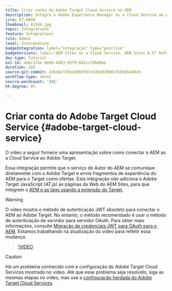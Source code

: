 ```yaml
---
title: Criar conta do Adobe Target Cloud Service no AEM
description: Integre o Adobe Experience Manager as a Cloud Service ao Adobe Target usando a autenticação do Cloud Service e do Adobe IMS.
jira: KT-6044
thumbnail: 41244.jpg
topic: Integrations
feature: Integrations
role: Admin
level: Intermediate
badgeIntegration: label="Integração" type="positive"
badgeVersions: label="AEM Sites as a Cloud Service, AEM Sites 6.5" before-title="false"
doc-type: Tutorial
exl-id: dd6c17ae-8e08-4db3-95f9-081cc7dbd86e
duration: 316
source-git-commit: 22bd6237bb1665bf87c6302d2988135b505e40c0
workflow-type: tm+mt
source-wordcount: '191'
ht-degree: 0%

---
```


# Criar conta do Adobe Target Cloud Service {#adobe-target-cloud-service}

O vídeo a seguir fornece uma apresentação sobre como conectar o AEM as a Cloud Service ao Adobe Target.

Essa integração permite que o serviço do Autor do AEM se comunique diretamente com o Adobe Target e envie fragmentos de experiência do AEM para o Target como ofertas.  Esta integração *não* adiciona o Adobe Target JavaScript (AT.js) às páginas da Web do AEM Sites, para que integrem o [AEM e as tags usando a extensão do Target](../experience-platform/data-collection/tags/connect-aem-tag-property-using-ims.md).

>[!WARNING]
>
>O vídeo mostra o método de autenticação JWT obsoleto para conectar o AEM ao Adobe Target. No entanto, o método recomendado é usar o método de autenticação de servidor para servidor OAuth. Para obter mais informações, consulte [Migração de credenciais JWT para OAuth para o AEM](https://experienceleague.adobe.com/en/docs/experience-manager-learn/foundation/authentication/jwt-to-oauth-migration.html). Estamos trabalhando na atualização do vídeo para refletir essa mudança.


>[!VIDEO](https://video.tv.adobe.com/v/41244?quality=12&learn=on)

>[!CAUTION]
>
>Há um problema conhecido com a configuração do Adobe Target Cloud Services mostrado no vídeo. Até que esse problema seja resolvido, siga as mesmas etapas no vídeo, mas use a [configuração herdada do Adobe Target Cloud Services](https://experienceleague.adobe.com/docs/experience-manager-learn/aem-target-tutorial/aem-target-implementation/using-aem-cloud-services.html).
